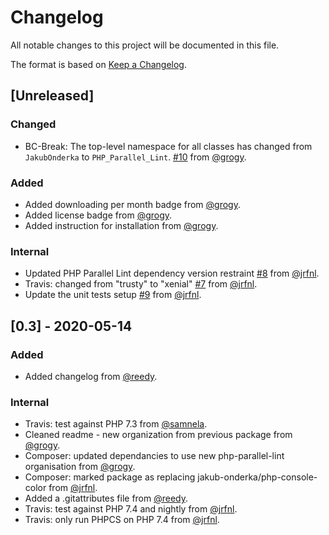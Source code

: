 # Changelog

All notable changes to this project will be documented in this file.

The format is based on [Keep a Changelog](https://keepachangelog.com/en/1.0.0/).

## [Unreleased]

### Changed

- BC-Break: The top-level namespace for all classes has changed from `JakubOnderka` to `PHP_Parallel_Lint`. [#10](https://github.com/php-parallel-lint/PHP-Console-Color/pull/10) from [@grogy](https://github.com/grogy).

### Added

- Added downloading per month badge from [@grogy](https://github.com/grogy).
- Added license badge from [@grogy](https://github.com/grogy).
- Added instruction for installation from [@grogy](https://github.com/grogy).

### Internal

- Updated PHP Parallel Lint dependency version restraint [#8](https://github.com/php-parallel-lint/PHP-Console-Color/pull/8) from [@jrfnl](https://github.com/jrfnl).
- Travis: changed from "trusty" to "xenial" [#7](https://github.com/php-parallel-lint/PHP-Console-Color/pull/7) from [@jrfnl](https://github.com/jrfnl).
- Update the unit tests setup [#9](https://github.com/php-parallel-lint/PHP-Console-Color/pull/9) from [@jrfnl](https://github.com/jrfnl).

## [0.3] - 2020-05-14

### Added

- Added changelog from [@reedy](https://github.com/reedy).

### Internal

- Travis: test against PHP 7.3 from [@samnela](https://github.com/samnela).
- Cleaned readme - new organization from previous package from [@grogy](https://github.com/grogy).
- Composer: updated dependancies to use new php-parallel-lint organisation from [@grogy](https://github.com/grogy).
- Composer: marked package as replacing jakub-onderka/php-console-color from [@jrfnl](https://github.com/jrfnl).
- Added a .gitattributes file from [@reedy](https://github.com/reedy).
- Travis: test against PHP 7.4 and nightly from [@jrfnl](https://github.com/jrfnl).
- Travis: only run PHPCS on PHP 7.4 from [@jrfnl](https://github.com/jrfnl).
